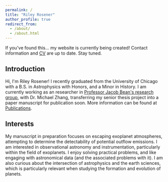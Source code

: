 ```yaml
---
permalink: /
title: "Riley Rosener"
author_profile: true
redirect_from: 
  - /about/
  - /about.html
---
```

If you've found this... my website is currently being created! Contact information and [CV](https://rrosener.github.io/cv/) are up to date. Stay tuned.



Introduction
------
Hi, I'm Riley Rosener! I recently graduated from the University of Chicago with a B.S. in Astrophysics with Honors, and a Minor in History. I am currently working as an researcher in [Professor Jacob Bean's research group](https://astro.uchicago.edu/~jbean/index.html), with Dr. Michael Zhang, transferring my senior thesis project into a paper manuscript for publication soon. More information can be found at [Publications](https://rrosener.github.io/publications/). 

Interests
------
My manuscript in preparation focuses on escaping exoplanet atmospheres, attempting to determine the detectability of potential outflow emissions. I am interested in observational astronomy and instrumentation, particularly within the field of exoplanets. I enjoy solving practical problems, and like engaging with astronomical data (and the associated problems with it). I am also curious about the intersection of astrophysics and the earth sciences, which is particularly relevant when studying the formation and evolution of planets.

